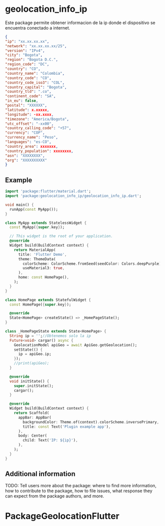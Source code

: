 # geolocation_info_ip

Este package permite obtener informacion de la ip donde el dispositivo se encuentra conectado a internet.

```json
{
"ip": "xx.xx.xx.xx",
"network": "xx.xx.xx.xx/25",
"version": "IPv4",
"city": "Bogota",
"region": "Bogota D.C.",
"region_code": "DC",
"country": "CO",
"country_name": "Colombia",
"country_code": "CO",
"country_code_iso3": "COL",
"country_capital": "Bogota",
"country_tld": ".co",
"continent_code": "SA",
"in_eu": false,
"postal": "XXXXXX",
"latitude": x.xxxxx,
"longitude": -xx.xxxx,
"timezone": "America/Bogota",
"utc_offset": "-xx00",
"country_calling_code": "+57",
"currency": "COP",
"currency_name": "Peso",
"languages": "es-CO",
"country_area": xxxxxxx,
"country_population": xxxxxxxx,
"asn": "XXXXXXXX",
"org": "XXXXXXXXXX"
}
```


## Example


```dart
import 'package:flutter/material.dart';
import 'package:geolocation_info_ip/geolocation_info_ip.dart';

void main() {
  runApp(const MyApp());
}

class MyApp extends StatelessWidget {
  const MyApp({super.key});

  // This widget is the root of your application.
  @override
  Widget build(BuildContext context) {
    return MaterialApp(
      title: 'Flutter Demo',
      theme: ThemeData(
        colorScheme: ColorScheme.fromSeed(seedColor: Colors.deepPurple),
        useMaterial3: true,
      ),
      home: const HomePage(),
    );
  }
}

class HomePage extends StatefulWidget {
  const HomePage({super.key});

  @override
  State<HomePage> createState() => _HomePageState();
}

class _HomePageState extends State<HomePage> {
  String ip = '';//Obtenemos solo la ip
  Future<void> cargar() async {
    GeolocationModel apiGeo = await ApiGeo.getGeolocation();
    setState(() {
      ip = apiGeo.ip;
    });
    //print(apiGeo);
  }

  @override
  void initState() {
    super.initState();
    cargar();
  }

  @override
  Widget build(BuildContext context) {
    return Scaffold(
      appBar: AppBar(
        backgroundColor: Theme.of(context).colorScheme.inversePrimary,
        title: const Text('Plugin example app'),
      ),
      body: Center(
        child: Text('IP: ${ip}'),
      ),
    );
  }
}

```

## Additional information

TODO: Tell users more about the package: where to find more information, how to
contribute to the package, how to file issues, what response they can expect
from the package authors, and more.
# PackageGeolocationFlutter
